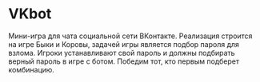 # VKbot
Мини-игра для чата социальной сети ВКонтакте.
Реализация строится на игре Быки и Коровы, задачей игры является подбор пароля для взлома.
Игроки устанавливают свой пароль и должны подбирать верный пароль в игре с ботом.
Победим тот, кто первым подберет комбинацию.
